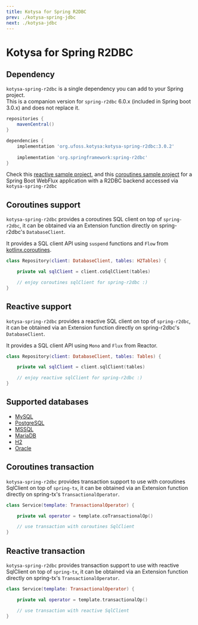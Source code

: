 ```yaml
---
title: Kotysa for Spring R2DBC
prev: ./kotysa-spring-jdbc
next: ./kotysa-jdbc
---
```


# Kotysa for Spring R2DBC

## Dependency

`kotysa-spring-r2dbc` is a single dependency you can add to your Spring project. \
This is a companion version for `spring-r2dbc` 6.0.x (included in Spring boot 3.0.x) and does not replace it.

```groovy
repositories {
    mavenCentral()
}

dependencies {
    implementation 'org.ufoss.kotysa:kotysa-spring-r2dbc:3.0.2'
    
    implementation 'org.springframework:spring-r2dbc'
}
```
Check this [reactive sample project](https://github.com/ufoss-org/kotysa/tree/master/samples/kotysa-spring-r2dbc-reactive),
and this [coroutines sample project](https://github.com/ufoss-org/kotysa/tree/master/samples/kotysa-spring-r2dbc-coroutines)
for a Spring Boot WebFlux application with a R2DBC backend accessed via `kotysa-spring-r2dbc`

## Coroutines support

`kotysa-spring-r2dbc` provides a coroutines SQL client on top of `spring-r2dbc`,
it can be obtained via an Extension function directly on spring-r2dbc's ```DatabaseClient```.

It provides a SQL client API using ```suspend``` functions and ```Flow``` from
[kotlinx.coroutines](https://github.com/Kotlin/kotlinx.coroutines).

```kotlin
class Repository(client: DatabaseClient, tables: H2Tables) {

	private val sqlClient = client.coSqlClient(tables)

	// enjoy coroutines sqlClient for spring-r2dbc :)
}
```

## Reactive support

`kotysa-spring-r2dbc` provides a reactive SQL client on top of `spring-r2dbc`, 
it can be obtained via an Extension function directly on spring-r2dbc's ```DatabaseClient```.

It provides a SQL client API using ```Mono``` and ```Flux``` from Reactor.

```kotlin
class Repository(client: DatabaseClient, tables: Tables) {

	private val sqlClient = client.sqlClient(tables)

	// enjoy reactive sqlClient for spring-r2dbc :)
}
```

## Supported databases

* [MySQL](table-mapping.html#mysql)
* [PostgreSQL](table-mapping.html#postgresql)
* [MSSQL](table-mapping.html#mssql)
* [MariaDB](table-mapping.html#mariadb)
* [H2](table-mapping.html#h2)
* [Oracle](table-mapping.html#oracle)

## Coroutines transaction

`kotysa-spring-r2dbc` provides transaction support to use with coroutines SqlClient on top of `spring-tx`,
it can be obtained via an Extension function directly on spring-tx's ```TransactionalOperator```.

```kotlin
class Service(template: TransactionalOperator) {

	private val operator = template.coTransactionalOp()

	// use transaction with coroutines SqlClient
}
```

## Reactive transaction

`kotysa-spring-r2dbc` provides transaction support to use with reactive SqlClient on top of `spring-tx`, 
it can be obtained via an Extension function directly on spring-tx's ```TransactionalOperator```.

```kotlin
class Service(template: TransactionalOperator) {

	private val operator = template.transactionalOp()

	// use transaction with reactive SqlClient
}
```
